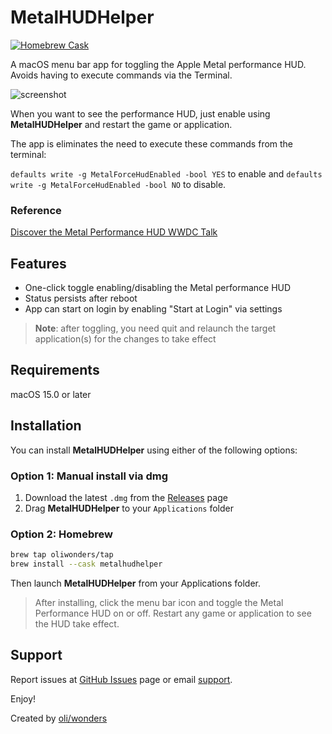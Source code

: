 # MetalHUDHelper

[![Homebrew Cask](https://img.shields.io/badge/Homebrew-metalhudhelper-6f4e99?logo=homebrew&logoColor=white)](https://brew.sh/)

A macOS menu bar app for toggling the Apple Metal performance HUD. Avoids having to execute commands via the Terminal.

![screenshot](images/metalhudhelper.png)

When you want to see the performance HUD, just enable using **MetalHUDHelper** and restart the game or application.

The app is eliminates the need to execute these commands from the terminal:

`defaults write -g MetalForceHudEnabled -bool YES` to enable and `defaults write -g MetalForceHudEnabled -bool NO` to disable.

### Reference

[Discover the Metal Performance HUD WWDC Talk](https://developer.apple.com/videos/play/tech-talks/110339)

## Features

- One-click toggle enabling/disabling the Metal performance HUD
- Status persists after reboot
- App can start on login by enabling "Start at Login" via settings

> **Note**: after toggling, you need quit and relaunch the target application(s) for the changes to take effect

## Requirements

macOS 15.0 or later

## Installation

You can install **MetalHUDHelper** using either of the following options:

### Option 1: Manual install via dmg

1. Download the latest `.dmg` from the [Releases](https://github.com/oliwonders/MetalHUDHelper/releases) page
2. Drag **MetalHUDHelper** to your `Applications` folder

### Option 2: Homebrew

```sh
brew tap oliwonders/tap
brew install --cask metalhudhelper
```

Then launch **MetalHUDHelper** from your Applications folder.

> After installing, click the menu bar icon and toggle the Metal Performance HUD on or off. Restart any game or application to see the HUD take effect.

## Support

Report issues at [GitHub Issues](https://github.com/oliwonders/MetalHUDHelper/issues) page or email [support](mailto:support@oliwonders.com).

Enjoy!

Created by [oli/wonders](https://oliwonders.com)
